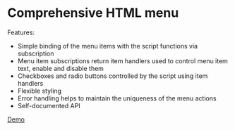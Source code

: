 # Comprehensive HTML menu

Features:

- Simple binding of the menu items with the script functions via subscription
- Menu item subscriptions return item handlers used to control menu item text, enable and disable them
- Checkboxes and radio buttons controlled by the script using item handlers
- Flexible styling
- Error handling helps to maintain the uniqueness of the menu actions
- Self-documented API

[Demo](https://sakryukov.github.io/html-menu/code/demo)
